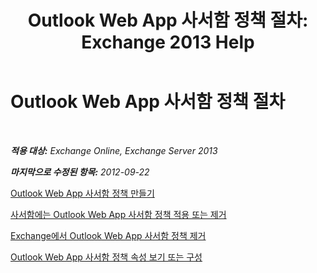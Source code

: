 ﻿---
title: 'Outlook Web App 사서함 정책 절차: Exchange 2013 Help'
TOCTitle: Outlook Web App 사서함 정책 절차
ms:assetid: 2f9fc960-6d0b-472a-a81a-6d8b629b4d5d
ms:mtpsurl: https://technet.microsoft.com/ko-kr/library/JJ674295(v=EXCHG.150)
ms:contentKeyID: 50482796
ms.date: 05/22/2018
mtps_version: v=EXCHG.150
ms.translationtype: MT
---

# Outlook Web App 사서함 정책 절차

 

_**적용 대상:** Exchange Online, Exchange Server 2013_

_**마지막으로 수정된 항목:** 2012-09-22_

[Outlook Web App 사서함 정책 만들기](create-an-outlook-web-app-mailbox-policy-exchange-2013-help.md)

[사서함에는 Outlook Web App 사서함 정책 적용 또는 제거](apply-or-remove-an-outlook-web-app-mailbox-policy-on-a-mailbox-exchange-2013-help.md)

[Exchange에서 Outlook Web App 사서함 정책 제거](remove-an-outlook-web-app-mailbox-policy-from-exchange-exchange-2013-help.md)

[Outlook Web App 사서함 정책 속성 보기 또는 구성](view-or-configure-outlook-web-app-mailbox-policy-properties-exchange-2013-help.md)

